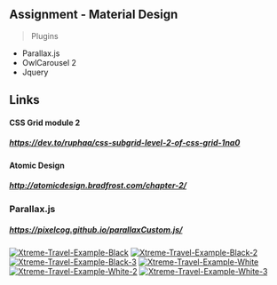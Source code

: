 ## Assignment -  Material Design

> Plugins
* Parallax.js
* OwlCarousel 2
* Jquery

## Links
#### CSS Grid module 2 
##### https://dev.to/ruphaa/css-subgrid-level-2-of-css-grid-1na0
#### Atomic Design
##### http://atomicdesign.bradfrost.com/chapter-2/
### Parallax.js
##### https://pixelcog.github.io/parallaxCustom.js/

<a href="https://ibb.co/FKvdGm9"><img src="https://i.ibb.co/FKvdGm9/Xtreme-Travel-Example-Black.jpg" alt="Xtreme-Travel-Example-Black" border="0" style="object-fit: cover;"></a>
<a href="https://ibb.co/TRFJdDF"><img src="https://i.ibb.co/TRFJdDF/Xtreme-Travel-Example-Black-2.jpg" alt="Xtreme-Travel-Example-Black-2" border="0"  style="object-fit: cover;"></a> 
<a href="https://ibb.co/zsmdvYY"><img src="https://i.ibb.co/zsmdvYY/Xtreme-Travel-Example-Black-3.jpg" alt="Xtreme-Travel-Example-Black-3" border="0" style="object-fit: cover;"></a> 
<a href="https://ibb.co/CVxdfjj"><img src="https://i.ibb.co/CVxdfjj/Xtreme-Travel-Example-White.jpg" alt="Xtreme-Travel-Example-White" border="0" style="object-fit: cover;"></a>
<a href="https://ibb.co/Ykc37CC"><img src="https://i.ibb.co/Ykc37CC/Xtreme-Travel-Example-White-2.jpg" alt="Xtreme-Travel-Example-White-2" border="0" style="object-fit: cover;"></a>
<a href="https://ibb.co/vqkBLBN"><img src="https://i.ibb.co/vqkBLBN/Xtreme-Travel-Example-White-3.jpg" alt="Xtreme-Travel-Example-White-3" border="0" style="object-fit: cover;"></a>
